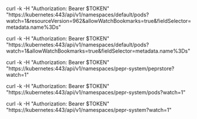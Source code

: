 curl -k -H "Authorization: Bearer $TOKEN" "https://kubernetes:443/api/v1/namespaces/default/pods?watch=1&resourceVersion=962&allowWatchBookmarks=true&fieldSelector=metadata.name%3Ds"

curl -k -H "Authorization: Bearer $TOKEN" "https://kubernetes:443/api/v1/namespaces/default/pods?watch=1&allowWatchBookmarks=true&fieldSelector=metadata.name%3Ds"

curl -k -H "Authorization: Bearer $TOKEN" "https://kubernetes:443/api/v1/namespaces/pepr-system/peprstore?watch=1"

curl -k -H "Authorization: Bearer $TOKEN" "https://kubernetes:443/api/v1/namespaces/pepr-system/pods?watch=1"

curl -k -H "Authorization: Bearer $TOKEN" "https://kubernetes:443/api/v1/namespaces/pepr-system?watch=1"
